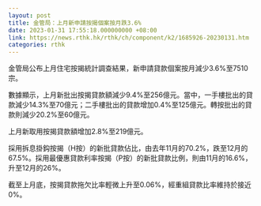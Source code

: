 ```yaml
---
layout: post
title: 金管局：上月新申請按揭個案按月跌3.6%
date: 2023-01-31 17:55:18.000000000 +08:00
link: https://news.rthk.hk/rthk/ch/component/k2/1685926-20230131.htm
categories: rthk
---
```


金管局公布上月住宅按揭統計調查結果，新申請貸款個案按月減少3.6%至7510宗。

數據顯示，上月新批出按揭貸款額減少9.4%至256億元。當中，一手樓批出的貸款減少14.3%至70億元；二手樓批出的貸款增加0.4%至125億元。轉按批出的貸款則減少20.2%至60億元。

上月新取用按揭貸款額增加2.8%至219億元。

採用拆息掛鈎按揭（H按）的新批貸款佔比，由去年11月的70.2%，跌至12月的67.5%。採用最優惠貸款利率按揭（P按）的新批貸款比例，則由11月的16.6%，升至12月的26%。

截至上月底，按揭貸款拖欠比率輕微上升至0.06%，經重組貸款比率維持於接近0%。

